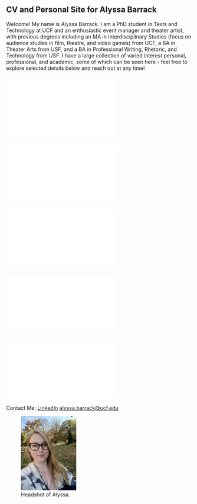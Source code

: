 
## CV and Personal Site for Alyssa Barrack


Welcome! My name is Alyssa Barrack. I am a PhD student in Texts and Technology at UCF and an enthusiastic event manager and theater artist, with previous degrees including an MA in Interdisciplinary Studies (focus on audience studies in film, theatre, and video games) from UCF, a BA in Theater Arts from USF, and a BA in Professional Writing, Rhetoric, and Technology from USF.  I have a large collection of varied interest personal, professional, and academic, some of which can be seen here - feel free to explore selected details below and reach out at any time!

### ![About Me](AboutMe.md)
### ![Formal CV](FormalCV.md)
### ![Research and Published Work](Research+PublishedWork.md)
### ![Professional Experience](ProfessionalExperience.md)
### ![Theatrical Projects and Portfolio](TheatreProjects+Portfolio.md)


Contact Me:
[LinkedIn](https://www.linkedin.com/in/abarrack/)
alyssa.barrack@ucf.edu


<figure>
    <img src="Image of Alyssa.jpg" width="150" height="200">
    <figcaption>Headshot of Alyssa.</figcaption>
</figure>
